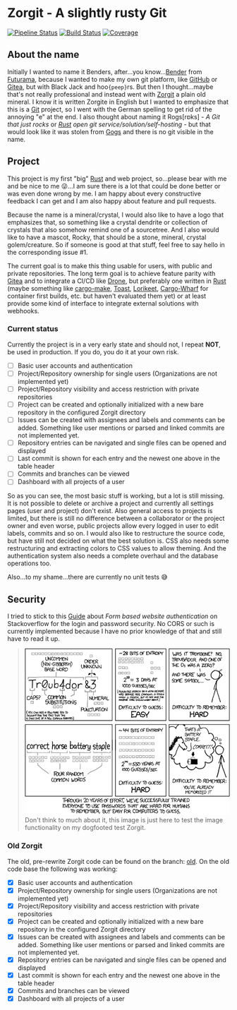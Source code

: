 # Zorgit - A slightly rusty Git
[![Pipeline Status]()]()
[![Build Status]()]()
[![Coverage]()]()

## About the name
Initially I wanted to name it Benders, after...you know...[Bender](https://en.wikipedia.org/wiki/Bender_(Futurama)) from [Futurama](https://en.wikipedia.org/wiki/Futurama), because I wanted to make my own git platform, like [GitHub](https://github.com/) or [Gitea](https://gitea.io/), but with Black Jack and hoo`{peep}`rs. But then I thought...maybe that's not really professional and instead went with [Zorgit](https://www.mindat.org/min-29484.html) a plain old mineral. I know it is written Zorgite in English but I wanted to emphasize that this is a [Git](https://git-scm.com/) project, so I went with the German spelling to get rid of the annoying "e" at the end.
I also thought about naming it Rogs[rɒks] - *A Git that just rocks* or *[Rust](https://www.rust-lang.org/) open git service/solution/self-hosting* - but that would look like it was stolen from [Gogs](https://gogs.io) and there is no git visible in the name.

## Project
This project is my first "big" [Rust](https://www.rust-lang.org/) and web project, so...please bear with me and be nice to me 😜...I am sure there is a lot that could be done better or was even done wrong by me. I am happy about every constructive feedback I can get and I am also happy about feature and pull requests.

Because the name is a mineral/crystal, I would also like to have a logo that emphasizes that, so something like a crystal dendrite or collection of crystals that also somehow remind one of a sourcetree. And I also would like to have a mascot, Rocky, that should be a stone, mineral, crystal golem/creature. So if someone is good at that stuff, feel free to say hello in the corresponding issue #1.

The current goal is to make this thing usable for users, with public and private repositories. The long term goal is to achieve feature parity with [Gitea](https://gitea.io/) and to integrate a CI/CD like [Drone](https://drone.io), but preferably one written in [Rust](https://www.rust-lang.org/) (maybe something like [cargo-make](https://github.com/sagiegurari/cargo-make), [Toast](https://github.com/stepchowfun/toast), [Lorikeet](https://github.com/cetra3/lorikeet), [Cargo-Wharf](https://github.com/denzp/cargo-wharf) for container first builds, etc. but haven't evaluated them yet) or at least provide some kind of interface to integrate external solutions with webhooks.

### Current status
Currently the project is in a very early state and should not, I repeat **NOT**, be used in production. If you do, you do it at your own risk.

- [ ] Basic user accounts and authentication
- [ ] Project/Repository ownership for single users (Organizations are not implemented yet)
- [ ] Project/Repository visibility and access restriction with private repositories
- [ ] Project can be created and optionally initialized with a new bare repository in the configured Zorgit directory
- [ ] Issues can be created with assignees and labels and comments can be added. Something like user mentions or parsed and linked commits are not implemented yet.
- [ ] Repository entries can be navigated and single files can be opened and displayed
- [ ] Last commit is shown for each entry and the newest one above in the table header
- [ ] Commits and branches can be viewed
- [ ] Dashboard with all projects of a user

So as you can see, the most basic stuff is working, but a lot is still missing. It is not possible to delete or archive a project and currently all settings pages (user and project) don't exist. Also general access to projects is limited, but there is still no difference between a collaborator or the project owner and even worse, public projects allow every logged in user to edit labels, commits and so on.
I would also like to restructure the source code, but have still not decided on what the best solution is. CSS also needs some restructuring and extracting colors to CSS values to allow theming. And the authentication system also needs a complete overhaul and the database operations too.

Also...to my shame...there are currently no unit tests 😅

## Security
I tried to stick to this [Guide](https://stackoverflow.com/questions/549/the-definitive-guide-to-form-based-website-authentication) about *Form based website authentication* on Stackoverflow for the login and password security.
No CORS or such is currently implemented because I have no prior knowledge of that and still have to read it up.

> [![](assets/password_strength.png)](https://xkcd.com/936/)
> Don't think to much about it, this image is just here to test the image functionality on my dogfooted test Zorgit.


### Old Zorgit
The old, pre-rewrite Zorgit code can be found on the branch: [old](tree/old). On the old code base the following was working:

- [x] Basic user accounts and authentication
- [x] Project/Repository ownership for single users (Organizations are not implemented yet)
- [x] Project/Repository visibility and access restriction with private repositories
- [x] Project can be created and optionally initialized with a new bare repository in the configured Zorgit directory
- [x] Issues can be created with assignees and labels and comments can be added. Something like user mentions or parsed and linked commits are not implemented yet.
- [x] Repository entries can be navigated and single files can be opened and displayed
- [x] Last commit is shown for each entry and the newest one above in the table header
- [x] Commits and branches can be viewed
- [x] Dashboard with all projects of a user
